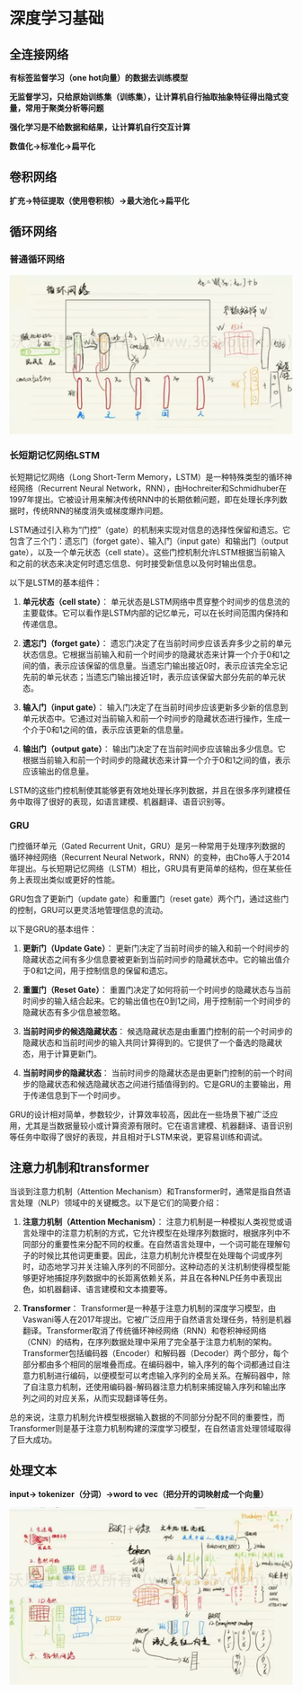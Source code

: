 # 深度学习基础

## 全连接网络

**有标签监督学习（one hot向量）的数据去训练模型**

**无监督学习，只给原始训练集（训练集），让计算机自行抽取抽象特征得出隐式变量，常用于聚类分析等问题**

**强化学习是不给数据和结果，让计算机自行交互计算**

**数值化->标准化->扁平化**

## 卷积网络

**扩充->特征提取（使用卷积核）->最大池化->扁平化**

## 循环网络

### 普通循环网络

![image-20240313151015196](../../Image/image-20240313151015196.png)

### 长短期记忆网络LSTM

长短期记忆网络（Long Short-Term Memory，LSTM）是一种特殊类型的循环神经网络（Recurrent Neural Network，RNN），由Hochreiter和Schmidhuber在1997年提出。它被设计用来解决传统RNN中的长期依赖问题，即在处理长序列数据时，传统RNN的梯度消失或梯度爆炸问题。

LSTM通过引入称为“门控”（gate）的机制来实现对信息的选择性保留和遗忘。它包含了三个门：遗忘门（forget gate）、输入门（input gate）和输出门（output gate），以及一个单元状态（cell state）。这些门控机制允许LSTM根据当前输入和之前的状态来决定何时遗忘信息、何时接受新信息以及何时输出信息。

以下是LSTM的基本组件：

1. **单元状态（cell state）**：
   单元状态是LSTM网络中贯穿整个时间步的信息流的主要载体。它可以看作是LSTM内部的记忆单元，可以在长时间范围内保持和传递信息。

2. **遗忘门（forget gate）**：
   遗忘门决定了在当前时间步应该丢弃多少之前的单元状态信息。它根据当前输入和前一个时间步的隐藏状态来计算一个介于0和1之间的值，表示应该保留的信息量。当遗忘门输出接近0时，表示应该完全忘记先前的单元状态；当遗忘门输出接近1时，表示应该保留大部分先前的单元状态。

3. **输入门（input gate）**：
   输入门决定了在当前时间步应该更新多少新的信息到单元状态中。它通过对当前输入和前一个时间步的隐藏状态进行操作，生成一个介于0和1之间的值，表示应该更新的信息量。

4. **输出门（output gate）**：
   输出门决定了在当前时间步应该输出多少信息。它根据当前输入和前一个时间步的隐藏状态来计算一个介于0和1之间的值，表示应该输出的信息量。

LSTM的这些门控机制使其能够更有效地处理长序列数据，并且在很多序列建模任务中取得了很好的表现，如语言建模、机器翻译、语音识别等。

### GRU

门控循环单元（Gated Recurrent Unit，GRU）是另一种常用于处理序列数据的循环神经网络（Recurrent Neural Network，RNN）的变种，由Cho等人于2014年提出。与长短期记忆网络（LSTM）相比，GRU具有更简单的结构，但在某些任务上表现出类似或更好的性能。

GRU包含了更新门（update gate）和重置门（reset gate）两个门，通过这些门的控制，GRU可以更灵活地管理信息的流动。

以下是GRU的基本组件：

1. **更新门（Update Gate）**：
   更新门决定了当前时间步的输入和前一个时间步的隐藏状态之间有多少信息要被更新到当前时间步的隐藏状态中。它的输出值介于0和1之间，用于控制信息的保留和遗忘。

2. **重置门（Reset Gate）**：
   重置门决定了如何将前一个时间步的隐藏状态与当前时间步的输入结合起来。它的输出值也在0到1之间，用于控制前一个时间步的隐藏状态有多少信息被忽略。

3. **当前时间步的候选隐藏状态**：
   候选隐藏状态是由重置门控制的前一个时间步的隐藏状态和当前时间步的输入共同计算得到的。它提供了一个备选的隐藏状态，用于计算更新门。

4. **当前时间步的隐藏状态**：
   当前时间步的隐藏状态是由更新门控制的前一个时间步的隐藏状态和候选隐藏状态之间进行插值得到的。它是GRU的主要输出，用于传递信息到下一个时间步。

GRU的设计相对简单，参数较少，计算效率较高，因此在一些场景下被广泛应用，尤其是当数据量较小或计算资源有限时。它在语言建模、机器翻译、语音识别等任务中取得了很好的表现，并且相对于LSTM来说，更容易训练和调试。

## 注意力机制和transformer

当谈到注意力机制（Attention Mechanism）和Transformer时，通常是指自然语言处理（NLP）领域中的关键概念。以下是它们的简要介绍：

1. **注意力机制（Attention Mechanism）**：
   注意力机制是一种模拟人类视觉或语言处理中的注意力机制的方式，它允许模型在处理序列数据时，根据序列中不同部分的重要性来分配不同的权重。在自然语言处理中，一个词可能在理解句子的时候比其他词更重要。因此，注意力机制允许模型在处理每个词或序列时，动态地学习并关注输入序列的不同部分。这种动态的关注机制使得模型能够更好地捕捉序列数据中的长距离依赖关系，并且在各种NLP任务中表现出色，如机器翻译、语言建模和文本摘要等。

2. **Transformer**：
   Transformer是一种基于注意力机制的深度学习模型，由Vaswani等人在2017年提出。它被广泛应用于自然语言处理任务，特别是机器翻译。Transformer取消了传统循环神经网络（RNN）和卷积神经网络（CNN）的结构，在序列数据处理中采用了完全基于注意力机制的架构。Transformer包括编码器（Encoder）和解码器（Decoder）两个部分，每个部分都由多个相同的层堆叠而成。在编码器中，输入序列的每个词都通过自注意力机制进行编码，以便模型可以考虑输入序列的全局关系。在解码器中，除了自注意力机制，还使用编码器-解码器注意力机制来捕捉输入序列和输出序列之间的对应关系，从而实现翻译等任务。

总的来说，注意力机制允许模型根据输入数据的不同部分分配不同的重要性，而Transformer则是基于注意力机制构建的深度学习模型，在自然语言处理领域取得了巨大成功。

## 处理文本

**input-> tokenizer（分词）->word to vec（把分开的词映射成一个向量）**

![](../../Image/image-20240312175042245.png)
